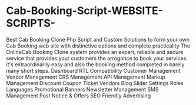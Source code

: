 # Cab-Booking-Script-WEBSITE-SCRIPTS-
Best Cab Booking Clone Php Script and Custom Solutions to form your own Cab Booking web site with distinctive options and complete practicality The OnlineCab Booking Clone system provides an expert, reliable and secure service that provides your customers the arrogance to book your services. it's extraordinarily easy and also the booking method completed in barely many short steps.
Dashboard
RTL Compatibility
Customer Management
Vendor Management
CRS Management
API Management
Markup Management
Discount Coupon
Ticket
Vendors
Blog
Slider Settings
Roles
Languages
Promotional Banners
Newsletter Management
SMS Management
Post Notice & Offers
SEO Friendly
Advertising
